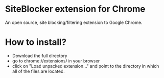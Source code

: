 # SiteBlocker extension for Chrome
An open source, site blocking/filtering extension to Google Chrome.

# How to install?
- Download the full directory
- go to chrome://extensions/ in your browser
- click on "Load unpacked extension..." and point to the directory in which all of the files are located.
